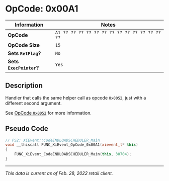 # OpCode: 0x00A1

| Information               | Notes |
|---                        |---    |
| **OpCode**                | `A1 ?? ?? ?? ?? ?? ?? ?? ?? ?? ?? ?? ?? ?? ??` |
| **OpCode Size**           | `15`  |
| **Sets `RetFlag`?**       | `No`  |
| **Sets `ExecPointer`?**   | `Yes` |

## Description

Handler that calls the same helper call as opcode `0x0052`, just with a different second argument.

See [OpCode `0x0052`](OpCodes/0x0052.md) for more information.

## Pseudo Code

```cpp
// PS2: XiEvent::CodeENDLOADSCHEDULER_Main
void __thiscall FUNC_XiEvent_OpCode_0x00A1(xievent_t* this)
{
    FUNC_XiEvent_CodeENDLOADSCHEDULER_Main(this, 30704);
}
```

---

_This data is current as of Feb. 28, 2022 retail client._